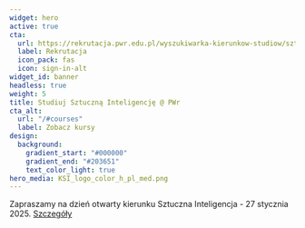 ```yaml
---
widget: hero
active: true
cta:
  url: https://rekrutacja.pwr.edu.pl/wyszukiwarka-kierunkow-studiow/sztuczna-inteligencja/
  label: Rekrutacja
  icon_pack: fas
  icon: sign-in-alt
widget_id: banner
headless: true
weight: 5
title: Studiuj Sztuczną Inteligencję @ PWr
cta_alt:
  url: "/#courses"
  label: Zobacz kursy
design:
  background:
    gradient_start: "#000000"
    gradient_end: "#203651"
    text_color_light: true
hero_media: KSI_logo_color_h_pl_med.png
---
```

Zapraszamy na dzień otwarty kierunku Sztuczna Inteligencja - 27 stycznia 2025. [Szczegóły](/post/3.AI_day)
